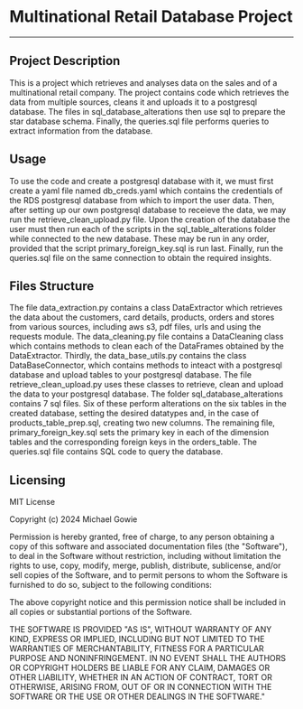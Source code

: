 # Multinational Retail Database Project
---
## Project Description
This is a project which retrieves and analyses data on the sales and of a multinational retail company. The project contains code which retrieves the data from multiple sources, cleans it and uploads it to a postgresql database. The files in sql_database_alterations then use sql to prepare the star database schema. Finally, the queries.sql file performs queries to extract information from the database.

## Usage
To use the code and create a postgresql database with it, we must first create a yaml file named db_creds.yaml which contains the credentials of the RDS postgresql database from which to import the user data. Then, after setting up our own postgresql database to receieve the data, we may run the retrieve_clean_upload.py file.
Upon the creation of the database the user must then run each of the scripts in the sql_table_alterations folder while connected to the new database. These may be run in any order, provided that the script primary_foreign_key.sql is run last.
Finally, run the queries.sql file on the same connection to obtain the required insights.
## Files Structure
The file data_extraction.py contains a class DataExtractor which retrieves the data about the customers, card details, products, orders and stores from various sources, including aws s3, pdf files, urls and using the requests module. The data_cleaning.py file contains a DataCleaning class which contains methods to clean each of the DataFrames obtained by the DataExtractor. Thirdly, the data_base_utils.py contains the class DataBaseConnector, which contains methods to inteact with a postgresql database and upload tables to your postgresql database. The file retrieve_clean_upload.py uses these classes to retrieve, clean and upload the data to your postgresql database.
The folder sql_database_alterations contains 7 sql files. Six of these perform alterations on the six tables in the created database, setting the desired datatypes and, in the case of products_table_prep.sql, creating two new columns. The remaining file, primary_foreign_key.sql sets the primary key in each of the dimension tables and the corresponding foreign keys in the orders_table.
The queries.sql file contains SQL code to query the database.
## Licensing
MIT License

Copyright (c) 2024 Michael Gowie

Permission is hereby granted, free of charge, to any person obtaining a copy
of this software and associated documentation files (the "Software"), to deal
in the Software without restriction, including without limitation the rights
to use, copy, modify, merge, publish, distribute, sublicense, and/or sell
copies of the Software, and to permit persons to whom the Software is
furnished to do so, subject to the following conditions:

The above copyright notice and this permission notice shall be included in all
copies or substantial portions of the Software.

THE SOFTWARE IS PROVIDED "AS IS", WITHOUT WARRANTY OF ANY KIND, EXPRESS OR
IMPLIED, INCLUDING BUT NOT LIMITED TO THE WARRANTIES OF MERCHANTABILITY,
FITNESS FOR A PARTICULAR PURPOSE AND NONINFRINGEMENT. IN NO EVENT SHALL THE
AUTHORS OR COPYRIGHT HOLDERS BE LIABLE FOR ANY CLAIM, DAMAGES OR OTHER
LIABILITY, WHETHER IN AN ACTION OF CONTRACT, TORT OR OTHERWISE, ARISING FROM,
OUT OF OR IN CONNECTION WITH THE SOFTWARE OR THE USE OR OTHER DEALINGS IN THE
SOFTWARE."